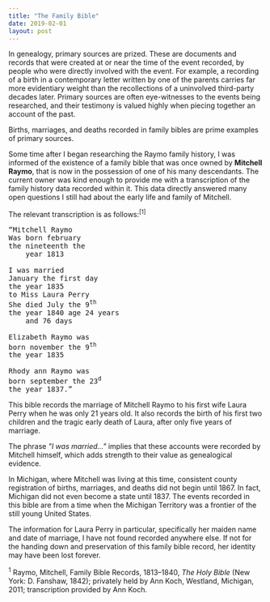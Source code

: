 ```yaml
---
title: "The Family Bible"
date: 2019-02-01
layout: post
---
```

In genealogy, primary sources are prized. These are documents and records that were created at or near the time of the event recorded, by people who were directly involved with the event. For example, a recording of a birth in a contemporary letter written by one of the parents carries far more evidentiary weight than the recollections of a uninvolved third-party decades later. Primary sources are often eye-witnesses to the events being researched, and their testimony is valued highly when piecing together an account of the past.

Births, marriages, and deaths recorded in family bibles are prime examples of primary sources.

Some time after I began researching the Raymo family history, I was informed of the existence of a family bible that was once owned by **Mitchell Raymo**, that is now in the possession of one of his many descendants. The current owner was kind enough to provide me with a transcription of the family history data recorded within it. This data directly answered many open questions I still had about the early life and family of Mitchell.

The relevant transcription is as follows:<sup>[1]</sup>

<pre class="text-center">
&ldquo;Mitchell Raymo
Was born february
the nineteenth the
    year 1813

I was married
January the first day
the year 1835
to Miss Laura Perry
She died July the 9<sup>th</sup>
the year 1840 age 24 years
    and 76 days

Elizabeth Raymo was
born november the 9<sup>th</sup>
the year 1835

Rhody ann Raymo was
born september the 23<sup>d</sup>
the year 1837.&rdquo;
</pre>

This bible records the marriage of Mitchell Raymo to his first wife Laura Perry when he was only 21 years old. It also records the birth of his first two children and the tragic early death of Laura, after only five years of marriage. 

The phrase <em>"I was married..."</em> implies that these accounts were recorded by Mitchell himself, which adds strength to their value as genealogical evidence.

In Michigan, where Mitchell was living at this time, consistent county registration of births, marriages, and deaths did not begin until 1867. In fact, Michigan did not even become a state until 1837. The events recorded in this bible are from a time when the Michigan Territory was a frontier of the still young United States.

The information for Laura Perry in particular, specifically her maiden name and date of marriage, I have not found recorded anywhere else. If not for the handing down and preservation of this family bible record, her identity may have been lost forever.

<div class="footnotes">
    <p class="footnote">
        <sup>1</sup> Raymo, Mitchell, Family Bible Records, 1813–1840, <em>The Holy Bible</em> (New York:  D. Fanshaw, 1842); privately held by Ann Koch, Westland, Michigan, 2011; transcription provided by Ann Koch.
    </p>
</div>